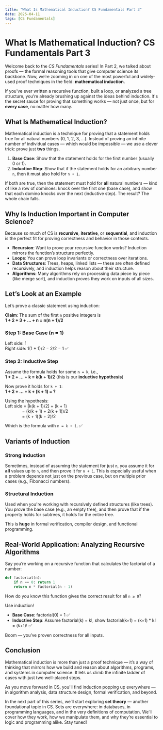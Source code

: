 ```yaml
---
title: "What Is Mathematical Induction? CS Fundamentals Part 3"
date: 2025-04-11
tags: [CS Fundamentals]
---
```


# What Is Mathematical Induction? CS Fundamentals Part 3

Welcome back to the *CS Fundamentals* series! In Part 2, we talked about proofs — the formal reasoning tools that give computer science its backbone. Now, we’re zooming in on one of the most powerful and widely-used proof techniques in the field: **mathematical induction**.

If you've ever written a recursive function, built a loop, or analyzed a tree structure, you're already brushing up against the ideas behind induction. It's the secret sauce for proving that something works — not just once, but for **every case**, no matter how many.

## What Is Mathematical Induction?

Mathematical induction is a technique for proving that a statement holds true for all natural numbers (0, 1, 2, 3, …). Instead of proving an infinite number of individual cases — which would be impossible — we use a clever trick: prove just **two** things.

1. **Base Case**: Show that the statement holds for the first number (usually 0 or 1).
2. **Inductive Step**: Show that if the statement holds for an arbitrary number `n`, then it must also hold for `n + 1`.

If both are true, then the statement must hold for **all** natural numbers — kind of like a row of dominoes: knock over the first one (base case), and show that each domino knocks over the next (inductive step). The result? The whole chain falls.

## Why Is Induction Important in Computer Science?

Because so much of CS is **recursive**, **iterative**, or **sequential**, and induction is the perfect fit for proving correctness and behavior in those contexts.

- **Recursion**: Want to prove your recursive function works? Induction mirrors the function’s structure perfectly.
- **Loops**: You can prove loop invariants or correctness over iterations.
- **Data Structures**: Trees, heaps, linked lists — these are often defined recursively, and induction helps reason about their structure.
- **Algorithms**: Many algorithms rely on processing data piece by piece (like merge sort), and induction proves they work on inputs of all sizes.

## Let’s Look at an Example

Let’s prove a classic statement using induction:

**Claim**: The sum of the first `n` positive integers is  
**1 + 2 + 3 + ... + n = n(n + 1)/2**

### Step 1: Base Case (n = 1)

Left side: 1  
Right side: 1(1 + 1)/2 = 2/2 = 1 ✅

### Step 2: Inductive Step

Assume the formula holds for some `n = k`, i.e.,  
**1 + 2 + ... + k = k(k + 1)/2** (this is our **inductive hypothesis**)

Now prove it holds for `k + 1`:  
**1 + 2 + ... + k + (k + 1) = ?**

Using the hypothesis:  
Left side = [k(k + 1)/2] + (k + 1)  
    = (k(k + 1) + 2(k + 1))/2  
    = (k + 1)(k + 2)/2

Which is the formula with `n = k + 1`. ✅

## Variants of Induction

### Strong Induction

Sometimes, instead of assuming the statement for just `n`, you assume it for **all** values up to `n`, and then prove it for `n + 1`. This is especially useful when a problem depends not just on the previous case, but on multiple prior cases (e.g., Fibonacci numbers).

### Structural Induction

Used when you're working with recursively defined structures (like trees). You prove the base case (e.g., an empty tree), and then prove that if the property holds for subtrees, it holds for the entire tree.

This is **huge** in formal verification, compiler design, and functional programming.

## Real-World Application: Analyzing Recursive Algorithms

Say you’re working on a recursive function that calculates the factorial of a number:

```python
def factorial(n):
    if n == 0: return 1
    return n * factorial(n - 1)
```

How do you know this function gives the correct result for all `n ≥ 0`?

Use induction!

- **Base Case**: factorial(0) = 1 ✅
- **Inductive Step**: Assume factorial(k) = k!, show factorial(k+1) = (k+1) * k! = (k+1)! ✅

Boom — you’ve proven correctness for all inputs.

## Conclusion

Mathematical induction is more than just a proof technique — it’s a way of thinking that mirrors how we build and reason about algorithms, programs, and systems in computer science. It lets us climb the infinite ladder of cases with just two well-placed steps.

As you move forward in CS, you'll find induction popping up everywhere — in algorithm analysis, data structure design, formal verification, and beyond.

In the next part of this series, we’ll start exploring **set theory** — another foundational topic in CS. Sets are everywhere: in databases, in programming languages, and in the very definitions of computation. We’ll cover how they work, how we manipulate them, and why they’re essential to logic and programming alike. Stay tuned!
